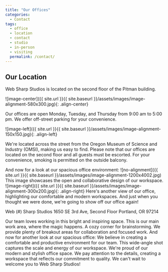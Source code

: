 ```yaml
---
title: "Our Offices"
categories:
  - Contact
tags:
  - office
  - location
  - contact
  - studio
  - in-person
  - visiting
  permalink: /contact/
---
```

## Our Location

Web Sharp Studios is located on the second floor of the Pitman building.

![image-center]({{ site.url }}{{ site.baseurl }}/assets/images/image-alignment-580x300.jpg){: .align-center}

Our offices are open Monday, Tuesday, and Thursday from 9:00 am to 5:00 pm. We offer off-street parking for your convenience.

![image-left]({{ site.url }}{{ site.baseurl }}/assets/images/image-alignment-150x150.jpg){: .align-left} 

We're located across the street from the Oregon Museum of Science and Industry (OMSI), making us easy to find.
Please note that our offices are located on the second floor and all guests must be escorted. For your convenience, smoking is permitted on the outside balcony.

And now for a look at our spacious office environment:
![no-alignment]({{ site.url }}{{ site.baseurl }}/assets/images/image-alignment-1200x4002.jpg)
This image showcases the open and collaborative design of our workspace.
![image-right]({{ site.url }}{{ site.baseurl }}/assets/images/image-alignment-300x200.jpg){: .align-right}
Here's another view of our office, highlighting our comfortable and modern workspaces.
And just when you thought we were done, we're going to show off our office again!

Web (#) Sharp Studios
1650 SE 3rd Ave, Second Floor
Portland, OR 97214

Our team loves working in this bright and inspiring space.
This is our main work area, where the magic happens.
A cozy corner for brainstorming.
We provide plenty of breakout areas for collaboration and focused work.
And now for another look at our spacious office:
We believe in creating a comfortable and productive environment for our team.
This wide-angle shot captures the scale and energy of our workspace.
We're proud of our modern and stylish office space.
We pay attention to the details, creating a workspace that reflects our commitment to quality.
We can't wait to welcome you to Web Sharp Studios!